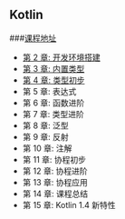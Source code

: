 ## Kotlin

###[课程地址](https://coding.imooc.com/learn/list/398.html)

- [第 2 章: 开发环境搭建](./chapter/c2/chapter_2.md)
- [第 3 章: 内置类型](./chapter/c3/chapter_3.md)
- [第 4 章: 类型初步](./chapter/c4/chapter_4.md)
- 第 5 章: 表达式
- 第 6 章: 函数进阶
- 第 7 章: 类型进阶
- 第 8 章: 泛型
- 第 9 章: 反射
- 第 10 章: 注解
- 第 11 章: 协程初步
- 第 12 章: 协程进阶
- 第 13 章: 协程应用
- 第 14 章: 课程总结
- 第 15 章: Kotlin 1.4 新特性

